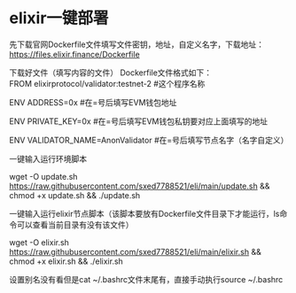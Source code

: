 # elixir一键部署
先下载官网Dockerfile文件填写文件密钥，地址，自定义名字，下载地址：https://files.elixir.finance/Dockerfile

下载好文件（填写内容的文件）
Dockerfile文件格式如下：                  
FROM elixirprotocol/validator:testnet-2  #这个程序名称

ENV ADDRESS=0x                           #在=号后填写EVM钱包地址

ENV PRIVATE_KEY=0x                       #在=号后填写EVM钱包私钥要对应上面填写的地址

ENV VALIDATOR_NAME=AnonValidator         #在=号后填写节点名字（名字自定义）

一键输入运行环境脚本

wget -O update.sh https://raw.githubusercontent.com/sxed7788521/eli/main/update.sh && chmod +x update.sh && ./update.sh

一键输入运行elixir节点脚本（该脚本要放有Dockerfile文件目录下才能运行，ls命令可以查看当前目录有没有该文件）

wget -O elixir.sh https://raw.githubusercontent.com/sxed7788521/eli/main/elixir.sh && chmod +x elixir.sh && ./elixir.sh

设置别名没有看但是cat ~/.bashrc文件末尾有，直接手动执行source ~/.bashrc
